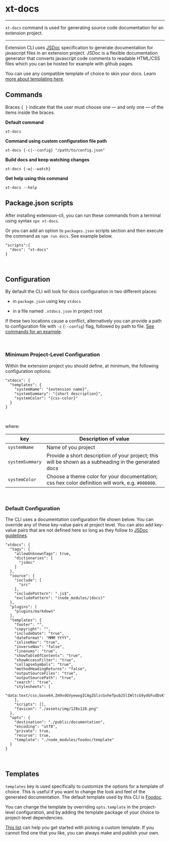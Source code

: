 # xt-docs

* * *

<p class='page-intro'><code>xt-docs</code> command is used for generating source code documentation for an extension project.</p>

* * *

Extension CLI uses [JSDoc](https://jsdoc.app/index.html) specification to generate documentation for javascript files in an extension project. JSDoc is a flexible documentation generator that converts javascript code comments to readable HTML/CSS files which you can be hosted for example with github pages.

You can use any compatible template of choice to skin your docs. Learn [more about templating here](#templates).


## Commands

Braces `{ }` indicate that the user must choose one — and only one — of the items inside the braces.

**Default command**

```
xt-docs
```
 
**Command using custom configuration file path**

```
xt-docs {-c|--config} "/path/to/config.json"
```

**Build docs and keep watching changes**

```
xt-docs {-w|--watch}
```

**Get help using this command**

```
xt-docs --help
``` 

## Package.json scripts

After installing extension-cli, you can run these commands from a terminal using syntax `npx xt-docs`.
 
 Or you can add an option to `packages.json` scripts section and then execute the command as `npm run docs`. See example below.
 
```
"scripts":{
  "docs": "xt-docs"
}
```

<br/>
  

## Configuration
 
By default the CLI will look for docs configuration in two different
places:

- in `package.json` using key `xtdocs`

- in a file named `.xtdocs.json` in project root

If these two locations cause a conflict, alternatively you can provide a path to configuration file with `-c` (`--config`) flag, followed by path to file. [See commands for an example](#commands).

<br/>

### Minimum Project-Level Configuration

Within the extension project you should define, at minimum, the following configuration options:

``` 
"xtdocs": {
  "templates": {
    "systemName": "{extension name}",
    "systemSummary": "{short description}",
    "systemColor": "{css-color}"
  }
}
```

<br/>

where:

| key | Description of value |
| --- | --- |
|`systemName`| Name of you project |
| `systemSummary` | Provide a short description of your project; this will be shown as a subheading in the generated docs |
| `systemColor` | Choose a theme color for your documentation; css hex color definition will work, e.g. `#000000`.

<br/>

### Default Configuration

The CLI uses a documentation configuration file shown below. You can override any of these key-value pairs at project level. You can also add key-value pairs that are not defined here so long as they follow to [JSDoc guidelines](https://jsdoc.app/about-configuring-jsdoc.html).

```
"xtdocs": {
  "tags": {
    "allowUnknownTags": true,
    "dictionaries": [
      "jsdoc"
    ]
  },
  "source": {
    "include": [
      "src"
    ],
    "includePattern": ".js$",
    "excludePattern": "(node_modules/|docs)"
  },
  "plugins": [
    "plugins/markdown"
  ],
  "templates": {
    "footer": "",
    "copyright": "",
    "includeDate": "true",
    "dateFormat": "MMM YYYY",
    "inlineNav": "true",
    "inverseNav": "false",
    "linenums": "true",
    "showTableOfContents": "true",
    "showAccessFilter": "true",
    "collapseSymbols": "true",
    "methodHeadingReturns": "false",
    "outputSourceFiles": "true",
    "outputSourcePath": "true",
    "search": "true",
    "stylesheets": [
      "data:text/css;base64,Zm9vdGVyewogICAgZGlzcGxheTpub25lIWltcG9ydGFudDsKfQ=="
    ],
    "scripts": [],
    "favicon": "./assets/img/128x128.png"
  },
  "opts": {
    "destination": "./public/documentation",
    "encoding": "utf8",
    "private": true,
    "recurse": true,
    "template": "./node_modules/foodoc/template"
  }
}
```

<br/>

## Templates

`templates` key is used specifically to customize the options for a template of choice. This is useful if you want to change the look and feel of the generated documentation. The default template used by this CLI is 
[Foodoc](https://github.com/steveush/foodoc#configuring-the-template). 

You can change the template by overriding `opts.template` in the project-level configuration, and by adding the template package of your choice to project-level dependencies.

[This list](https://cancerberosgx.github.io/jsdoc-templates-demo/demo/) can help you get started with picking a custom template. If you cannot find one that you like, you can always make and publish your own.



